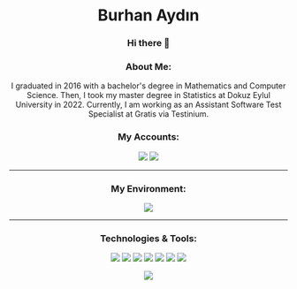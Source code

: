 <h1 align="center">Burhan Aydın</h1>
<div align="center">
 
### Hi there 👋

### About Me:

I graduated in 2016 with a bachelor's degree in Mathematics and Computer Science. Then, I took my master degree in Statistics at Dokuz Eylul University in 2022. Currently, I am working as an Assistant Software Test Specialist at Gratis via Testinium.

<div align="center">
  
   <h3 align="center">My Accounts:</h3>
<p align="center">

 
 <a href="https://www.linkedin.com/in/burhannaydinn/"><img src="https://img.shields.io/badge/linkedin-0077B5.svg?style=for-the-badge&logo=linkedin&logoColor=white"/></a>
  <a href="mailto:burhanaydiniu@gmail.com"><img src="https://img.shields.io/badge/e‑mail-D14836.svg?style=for-the-badge&logo=GMail&logoColor=white"/></a> 

</p>
</div>
<hr/>
<div align="center">
  
<h3 align="center">My Environment:</h3>
<p align="center">
 <img src="https://img.shields.io/badge/IntelliJIDEA-000000.svg?style=for-the-badge&logo=intellij-idea&logoColor=white"/>
</div>

<hr/>
<div align="center">
  
<h3 align="center">Technologies & Tools:</h3>
<p align="center">
 <img src="https://img.shields.io/badge/java-%23ED8B00.svg?style=for-the-badge&logo=java&logoColor=white"/>
    <img src="https://img.shields.io/badge/json-5E5C5C?style=for-the-badge&logo=json&logoColor=white"/>
     <img src="https://img.shields.io/badge/postgres-%23316192.svg?style=for-the-badge&logo=postgresql&logoColor=white"/>
<img src="https://img.shields.io/badge/appium-330F63.svg?style=for-the-badge&logo=java&logoColor=white"/>
     <img src="https://img.shields.io/badge/jira-%230A0FFF.svg?style=for-the-badge&logo=jira&logoColor=white"/>
     <img src="https://img.shields.io/badge/git-%23F05033.svg?style=for-the-badge&logo=git&logoColor=white"/>
<a target="_blank" rel="noopener noreferrer" href="https://camo.githubusercontent.com/65aa824e98ee79a514500bed767198506af50724d5389c56c63d97a29d3651dc/68747470733a2f2f696d672e736869656c64732e696f2f62616467652f4769744875622d626c61636b3f7374796c653d666f722d7468652d6261646765266c6f676f3d676974687562266c6f676f436f6c6f723d7768697465"><img src="https://camo.githubusercontent.com/65aa824e98ee79a514500bed767198506af50724d5389c56c63d97a29d3651dc/68747470733a2f2f696d672e736869656c64732e696f2f62616467652f4769744875622d626c61636b3f7374796c653d666f722d7468652d6261646765266c6f676f3d676974687562266c6f676f436f6c6f723d7768697465" data-canonical-src="https://img.shields.io/badge/GitHub-black?style=for-the-badge&amp;logo=github&amp;logoColor=white" style="max-width:100%;"></a>
</p>
<img src="https://github-readme-stats.vercel.app/api/top-langs/?username=Burhan1925&hide=python&layout=compact&show_icons=true&theme=dark">
</div>
</div>
